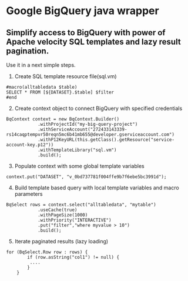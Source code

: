 # Google BigQuery java wrapper 

## Simplify access to BigQuery with power of Apache velocity SQL templates and lazy result pagination.

Use it in a next simple steps.

1. Create SQL template resource file(sql.vm)
```
#macro(alltabledata $table)
SELECT * FROM [${DATASET}.$table] $filter
#end
```
2. Create context object to connect BigQuery with specified credentials
```
BqContext context = new BqContext.Builder()
            .withProjectId("my-big-query-project")
            .withServiceAccount("272433143339-rs14caqptempvr50reqn5mc6b41mb655@developer.gserviceaccount.com")
            .withP12KeyURL(this.getClass().getResource("service-account-key.p12"))
            .withTemplateLibrary("sql.vm")
            .build();
```
3. Populate context with some global template variables
```
context.put("DATASET", "v_0bd737781f004ffe9b7f6ebe5bc3991d");
```    
4. Build template based query with local template variables and macro parameters
```
BqSelect rows = context.select("alltabledata", "mytable")
            .useCache(true)
            .withPageSize(1000)
            .withPriority("INTERACTIVE")
            .put("filter","where myvalue > 10")
            .build();
```
5. Iterate paginated results (lazy loading)
```
for (BqSelect.Row row : rows) {
        if (row.asString("col1") != null) {
         ....
        }
    }
```
